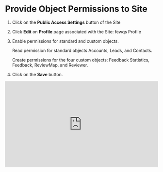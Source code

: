 # Provide Object Permissions to Site

1. Click on the **Public Access Settings** button of the Site 
1. Click **Edit** on **Profile** page associated with the Site: fewqs Profile
1. Enable permissions for standard and custom objects. 
	
    Read permission for standard objects Accounts, Leads, and Contacts. 
    
    Create permissions for the four custom objects: Feedback Statistics, Feedback, ReviewMap, and Reviewer. 
1. Click on the **Save** button.


<div style="padding-bottom: 56.25%; position: relative;"><iframe width="100%" height="100%" src="https://www.youtube.com/embed/kfNjdW3eZzo" frameborder="0" allow="accelerometer; autoplay; encrypted-media; gyroscope; picture-in-picture; fullscreen"  style="position: absolute; top: 0px; left: 0px; width: 100%; height: 100%;"><small>Powered by <a href="https://embed.tube/embed-code-generator/youtube/">youtube embed video</a> generator</small></iframe></div>
